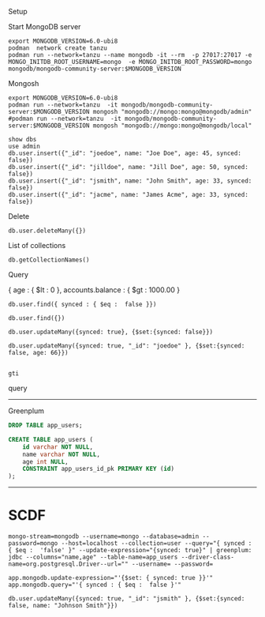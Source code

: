 Setup

Start MongoDB server

```shell
export MONGODB_VERSION=6.0-ubi8
podman  network create tanzu
podman run --network=tanzu --name mongodb -it --rm  -p 27017:27017 -e MONGO_INITDB_ROOT_USERNAME=mongo  -e MONGO_INITDB_ROOT_PASSWORD=mongo mongodb/mongodb-community-server:$MONGODB_VERSION
```


Mongosh

```shell
export MONGODB_VERSION=6.0-ubi8
podman run --network=tanzu  -it mongodb/mongodb-community-server:$MONGODB_VERSION mongosh "mongodb://mongo:mongo@mongodb/admin"
#podman run --network=tanzu  -it mongodb/mongodb-community-server:$MONGODB_VERSION mongosh "mongodb://mongo:mongo@mongodb/local"
```


```shell
show dbs
use admin
db.user.insert({"_id": "joedoe", name: "Joe Doe", age: 45, synced: false})
db.user.insert({"_id": "jilldoe", name: "Jill Doe", age: 50, synced: false})
db.user.insert({"_id": "jsmith", name: "John Smith", age: 33, synced: false})
db.user.insert({"_id": "jacme", name: "James Acme", age: 33, synced: false})
```

Delete

```shell
db.user.deleteMany({})
```

List of collections
```shell
db.getCollectionNames()
```

Query

{ age : { $lt : 0 }, accounts.balance : { $gt : 1000.00 }

```shell
db.user.find({ synced : { $eq :  false }})
```

```shell
db.user.find({})
```


```shell
db.user.updateMany({synced: true}, {$set:{synced: false}})  
```


```shell
db.user.updateMany({synced: true, "_id": "joedoe" }, {$set:{synced: false, age: 66}})  
```

```shell

gti 
```

query


------------------------

Greenplum

```sql
DROP TABLE app_users;

CREATE TABLE app_users (
	id varchar NOT NULL,
	name varchar NOT NULL,
	age int NULL,
	CONSTRAINT app_users_id_pk PRIMARY KEY (id)
);
```

---------
# SCDF



```shell
mongo-stream=mongodb --username=mongo --database=admin --password=mongo --host=localhost --collection=user --query="{ synced : { $eq :  'false' }" --update-expression="{synced: true}" | greenplum: jdbc --columns="name,age" --table-name=app_users --driver-class-name=org.postgresql.Driver--url="" --username= --password=
```

```properties
app.mongodb.update-expression="'{$set: { synced: true }}'"
app.mongodb.query="'{ synced : { $eq :  false }'"
```


```shell
db.user.updateMany({synced: true, "_id": "jsmith" }, {$set:{synced: false, name: "Johnson Smith"}})  
```
